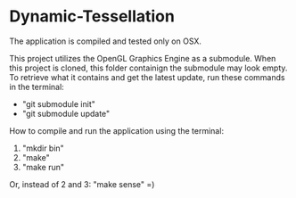 # Dynamic-Tessellation
The application is compiled and tested only on OSX.

This project utilizes the OpenGL Graphics Engine as a submodule.
When this project is cloned, this folder containign the submodule may look empty. To retrieve what it contains and get the latest update, run these commands in the terminal:
* "git submodule init"
* "git submodule update"

How to compile and run the application using the terminal:
  1. "mkdir bin"
  2. "make"
  3. "make run"

Or, instead of 2 and 3: "make sense" =)

